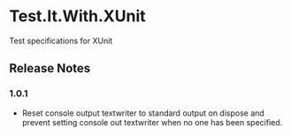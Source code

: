 # Test.It.With.XUnit
Test specifications for XUnit

## Release Notes
### 1.0.1 
- Reset console output textwriter to standard output on dispose and prevent setting console out textwriter when no one has been specified.
